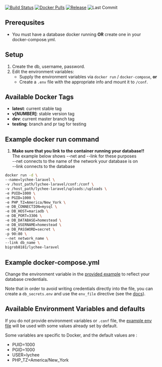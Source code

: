 [![Build Status](https://img.shields.io/travis/com/LycheeOrg/Lychee-Laravel-Docker/master.svg?style=flat)](https://travis-ci.com/LycheeOrg/Lychee-Laravel-Docker)
[![Docker Pulls](https://img.shields.io/docker/pulls/bigrob8181/lychee-laravel.svg?style=flat)](https://hub.docker.com/r/bigrob8181/lychee-laravel)
[![Release](https://img.shields.io/github/release/LycheeOrg/Lychee-Laravel-Docker.svg?style=flat)](https://github.com/LycheeOrg/Lychee-Laravel-Docker/releases)
![Last Commit](https://img.shields.io/github/last-commit/LycheeOrg/Lychee-Laravel-Docker.svg?style=flat)

## Prerequsites ##

*  You must have a database docker running **OR** create one in your docker-compose.yml.

## Setup ##

1.  Create the db, username, password.
2.  Edit the environment variables:
    *  Supply the environment variables via `docker run` / `docker-compose`, **or**
    *  Create a `.env` file with the appropriate info and mount it to `/conf`.

## Available Docker Tags ##
* **latest**: current stable tag
* **v[NUMBER]**: stable version tag
* **dev**: current master branch tag
* **testing**: branch and pr tag for testing

## Example docker run command ##

1.  **Make sure that you link to the container running your database!!**  
    The example below shows --net and --link for these purposes  
    --net connects to the name of the network your database is on  
    --link connects to the database  

```bash
docker run -d \
--name=lychee-laravel \
-v /host_path/lychee-laravel/conf:/conf \
-v /host_path/lychee-laravel/uploads:/uploads \
-e PUID=1000 \
-e PGID=1000 \
-e PHP_TZ=America/New_York \
-e DB_CONNECTION=mysql \
-e DB_HOST=mariadb \
-e DB_PORT=3306 \
-e DB_DATABASE=homestead \
-e DB_USERNAME=homestead \
-e DB_PASSWORD=secret \
-p 90:80 \
--net network_name \
--link db_name \
bigrob8181/lychee-laravel
```

## Example docker-compose.yml ##

Change the environment variable in the [provided example](docker-compose.yml) to reflect your database credentials.

Note that in order to avoid writing credentials directly into the file, you can create a `db_secrets.env` and use the `env_file` directive (see the [docs](https://docs.docker.com/compose/environment-variables/#the-env_file-configuration-option)).

## Available Environment Variables and defaults ##

If you do not provide environment variables or `.conf` file, the [example env file](https://github.com/LycheeOrg/Lychee-Laravel/blob/master/.env.example) will be used with some values already set by default.

Some variables are specific to Docker, and the default values are :
* PUID=1000  
* PGID=1000  
* USER=lychee
* PHP_TZ=America/New_York
